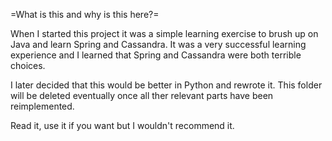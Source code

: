 =What is this and why is this here?=

When I started this project it was a simple learning exercise to brush up on Java and learn Spring and Cassandra. It was a very successful learning experience and I learned that Spring and Cassandra were both terrible choices.

I later decided that this would be better in Python and rewrote it. This folder will be deleted eventually once all ther relevant parts have been reimplemented.

Read it, use it if you want but I wouldn't recommend it.
